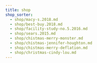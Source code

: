 ```yaml
---
title: shop
shop_sorter:
  - shop/macy-s.2018.md
  - shop/best-buy.2018.md
  - shop/facility-study-no.5.2016.md
  - shop/sears.2015.md
  - shop/chistmas-merry-monster.md
  - shop/chistmas-jennifer-houghton.md
  - shop/chistmas-merry-deflation.md
  - shop/christmas-cindy-lou.md
---
```

